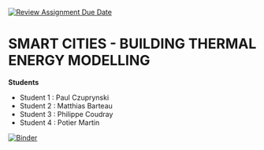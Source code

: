 [![Review Assignment Due Date](https://classroom.github.com/assets/deadline-readme-button-24ddc0f5d75046c5622901739e7c5dd533143b0c8e959d652212380cedb1ea36.svg)](https://classroom.github.com/a/Fh4jnCT2)

# SMART CITIES - BUILDING THERMAL ENERGY MODELLING

**Students**
- Student 1 : Paul Czuprynski
- Student 2 : Matthias Barteau
- Student 3 : Philippe Coudray
- Student 4 : Potier Martin

[![Binder](https://mybinder.org/badge_logo.svg)](https://mybinder.org/v2/gh/dm4bem-2023/5-reproducible-report-potier_czuprynski_coudray_barteau/HEAD)






